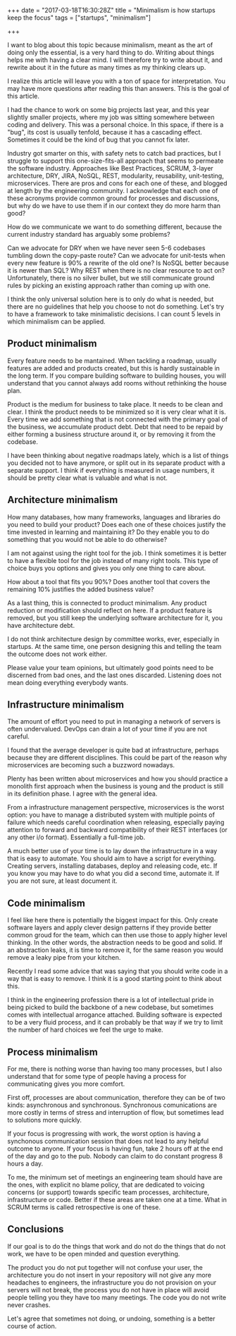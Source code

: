 +++
date = "2017-03-18T16:30:28Z"
title = "Minimalism is how startups keep the focus"
tags = ["startups", "minimalism"]

+++

I want to blog about this topic because minimalism, meant as the art of doing only the essential, is a very hard thing to do. Writing about things helps me with having a clear mind. I will therefore try to write about it, and rewrite about it in the future as many times as my thinking clears up.

I realize this article will leave you with a ton of space for interpretation. You may have more questions after reading this than answers. This is the goal of this article.

I had the chance to work on some big projects last year, and this year slightly smaller projects, where my job was sitting somewhere between coding and delivery. This was a personal choice. In this space, if there is a "bug", its cost is usually tenfold, because it has a cascading effect. Sometimes it could be the kind of bug that you cannot fix later.

Industry got smarter on this, with safety nets to catch bad practices, but I struggle to support this one-size-fits-all approach that seems to permeate the software industry. Approaches like Best Practices, SCRUM, 3-layer architecture, DRY, JIRA, NoSQL, REST, modularity, reusability, unit-testing, microservices. There are pros and cons for each one of these, and blogged at length by the engineering community. I acknowledge that each one of these acronyms provide common ground for processes and discussions, but why do we have to use them if in our context they do more harm than good?

How do we communicate we want to do something different, because the current industry standard has arguably some problems?

Can we advocate for DRY when we have never seen 5-6 codebases tumbling down the copy-paste route? Can we advocate for unit-tests when every new feature is 90% a rewrite of the old one? Is NoSQL better because it is newer than SQL? Why REST when there is no clear resource to act on? Unfortunately, there is no silver bullet, but we still communicate ground rules by picking an existing approach rather than coming up with one.

I think the only universal solution here is to only do what is needed, but there are no guidelines that help you choose to not do something. Let's try to have a framework to take minimalistic decisions. I can count 5 levels in which minimalism can be applied.


Product minimalism
---

Every feature needs to be mantained. When tackling a roadmap, usually features are added and products created, but this is hardly sustainable in the long term. If you compare building software to building houses, you will understand that you cannot always add rooms without rethinking the house plan.

Product is the medium for business to take place. It needs to be clean and clear. I think the product needs to be minimized so it is very clear what it is. Every time we add something that is not connected with the primary goal of the business, we accumulate product debt. Debt that need to be repaid by either forming a business structure around it, or by removing it from the codebase.

I have been thinking about negative roadmaps lately, which is a list of things you decided not to have anymore, or split out in its separate product with a separate support. I think if everything is measured in usage numbers, it should be pretty clear what is valuable and what is not.


Architecture minimalism
---

How many databases, how many frameworks, languages and libraries do you need to build your product? Does each one of these choices justify the time invested in learning and maintaining it? Do they enable you to do something that you would not be able to do otherwise?

I am not against using the right tool for the job. I think sometimes it is better to have a flexible tool for the job instead of many right tools. This type of choice buys you options and gives you only one thing to care about.

How about a tool that fits you 90%? Does another tool that covers the remaining 10% justifies the added business value?

As a last thing, this is connected to product minimalism. Any product reduction or modification should reflect on here. If a product feature is removed, but you still keep the underlying software architecture for it, you have architecture debt.

I do not think architecture design by committee works, ever, especially in startups. At the same time, one person designing this and telling the team the outcome does not work either.

Please value your team opinions, but ultimately good points need to be discerned from bad ones, and the last ones discarded. Listening does not mean doing everything everybody wants.


Infrastructure minimalism
---

The amount of effort you need to put in managing a network of servers is often undervalued. DevOps can drain a lot of your time if you are not careful.

I found that the average developer is quite bad at infrastructure, perhaps because they are different disciplines. This could be part of the reason why microservices are becoming such a buzzword nowadays.

Plenty has been written about microservices and how you should practice a monolith first approach when the business is young and the product is still in its definition phase. I agree with the general idea.

From a infrastructure management perspective, microservices is the worst option: you have to manage a distributed system with multiple points of failure which needs careful coordination when releasing, especially paying attention to forward and backward compatibility of their REST interfaces (or any other i/o format). Essentially a full-time job.

A much better use of your time is to lay down the infrastructure in a way that is easy to automate. You should aim to have a script for everything. Creating servers, installing databases, deploy and releasing code, etc. If you know you may have to do what you did a second time, automate it. If you are not sure, at least document it.


Code minimalism
---

I feel like here there is potentially the biggest impact for this. Only create software layers and apply clever design patterns if they provide better common groud for the team, which can then use those to apply higher level thinking. In the other words, the abstraction needs to be good and solid. If an abstraction leaks, it is time to remove it, for the same reason you would remove a leaky pipe from your kitchen.

Recently I read some advice that was saying that you should write code in a way that is easy to remove. I think it is a good starting point to think about this.

I think in the engineering profession there is a lot of intellectual pride in being picked to build the backbone of a new codebase, but sometimes comes with intellectual arrogance attached. Building software is expected to be a very fluid process, and it can probably be that way if we try to limit the number of hard choices we feel the urge to make.


Process minimalism
---

For me, there is nothing worse than having too many processes, but I also understand that for some type of people having a process for communicating gives you more comfort.

First off, processes are about communication, therefore they can be of two kinds: asynchronous and synchronous. Synchronous comunications are more costly in terms of stress and interruption of flow, but sometimes lead to solutions more quickly.

If your focus is progressing with work, the worst option is having a synchonous communication session that does not lead to any helpful outcome to anyone. If your focus is having fun, take 2 hours off at the end of the day and go to the pub. Nobody can claim to do constant progress 8 hours a day.

To me, the minimum set of meetings an engineering team should have are the ones, with explicit no blame policy, that are dedicated to voicing concerns (or support) towards specific team processes, architecture, infrastructure or code. Better if these areas are taken one at a time. What in SCRUM terms is called retrospective is one of these.


Conclusions
---

If our goal is to do the things that work and do not do the things that do not work, we have to be open minded and question everything.

The product you do not put together will not confuse your user, the architecture you do not insert in your repository will not give any more headaches to engineers, the infrastructure you do not provision on your servers will not break, the process you do not have in place will avoid people telling you they have too many meetings. The code you do not write never crashes.

Let's agree that sometimes not doing, or undoing, something is a better course of action.
